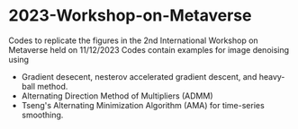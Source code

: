 # 2023-Workshop-on-Metaverse

Codes to replicate the figures in the 2nd International Workshop on Metaverse held on 11/12/2023
Codes contain examples for image denoising using
  - Gradient desecent, nesterov accelerated gradient descent, and heavy-ball method.
  - Alternating Direction Method of Multipliers (ADMM)
  - Tseng's Alternating Minimization Algorithm (AMA) for time-series smoothing.
